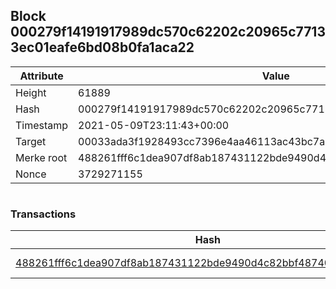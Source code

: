 ## Block 000279f14191917989dc570c62202c20965c77133ec01eafe6bd08b0fa1aca22

Attribute | Value
--- | ---
Height | 61889
Hash | 000279f14191917989dc570c62202c20965c77133ec01eafe6bd08b0fa1aca22
Timestamp | 2021-05-09T23:11:43+00:00
Target | 00033ada3f1928493cc7396e4aa46113ac43bc7ac52aab5d08e3934913716f64
Merke root | 488261fff6c1dea907df8ab187431122bde9490d4c82bbf48740fa8647bd15cf
Nonce | 3729271155

```

```

### Transactions

Hash | Amount
--- | ---
[488261fff6c1dea907df8ab187431122bde9490d4c82bbf48740fa8647bd15cf](488261fff6c1dea907df8ab187431122bde9490d4c82bbf48740fa8647bd15cf.md) | 10.00000000 SKEPTI 
